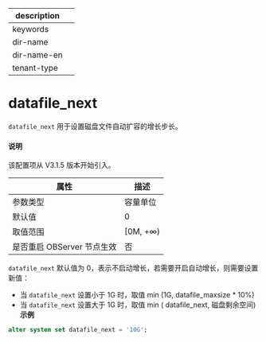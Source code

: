 |description||
|---|---|
|keywords||
|dir-name||
|dir-name-en||
|tenant-type||

# datafile_next

`datafile_next` 用于设置磁盘文件自动扩容的增长步长。

<main id="notice" type='explain'>
  <h4>说明</h4>
  <p>该配置项从 V3.1.5 版本开始引入。</p>
</main>

| 属性 | 描述 |
| --- | --- |
| 参数类型 | 容量单位 |
| 默认值 | 0 |
| 取值范围 | [0M, +∞) |
| 是否重启 OBServer 节点生效 | 否 |

`datafile_next` 默认值为 0，表示不启动增长，若需要开启自动增长，则需要设置新值：

* 当 `datafile_next` 设置小于 1G 时，取值 min (1G, datafile_maxsize * 10%)
* 当 `datafile_next` 设置大于 1G 时，取值 min ( datafile_next, 磁盘剩余空间)
**示例**

```sql
alter system set datafile_next = '10G';
```
